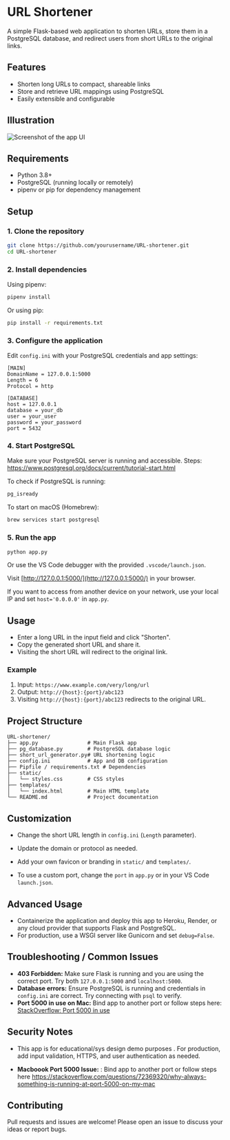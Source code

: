 
# URL Shortener

A simple Flask-based web application to shorten URLs, store them in a PostgreSQL database, and redirect users from short URLs to the original links.

## Features
- Shorten long URLs to compact, shareable links
- Store and retrieve URL mappings using PostgreSQL
- Easily extensible and configurable
## Illustration

![Screenshot of the app UI](app/static/Screenshot%202025-06-04%20at%2012.09.19%E2%80%AFPM.png)
## Requirements
- Python 3.8+
- PostgreSQL (running locally or remotely)
- pipenv or pip for dependency management

## Setup

### 1. Clone the repository
```bash
git clone https://github.com/yourusername/URL-shortener.git
cd URL-shortener
```

### 2. Install dependencies
Using pipenv:
```bash
pipenv install
```
Or using pip:
```bash
pip install -r requirements.txt
```

### 3. Configure the application
Edit `config.ini` with your PostgreSQL credentials and app settings:
```
[MAIN]
DomainName = 127.0.0.1:5000
Length = 6
Protocol = http

[DATABASE]
host = 127.0.0.1
database = your_db
user = your_user
password = your_password
port = 5432
```

### 4. Start PostgreSQL
Make sure your PostgreSQL server is running and accessible.
Steps: https://www.postgresql.org/docs/current/tutorial-start.html

To check if PostgreSQL is running:
```bash
pg_isready
```
To start on macOS (Homebrew):
```bash
brew services start postgresql
```

### 5. Run the app
```bash
python app.py
```
Or use the VS Code debugger with the provided `.vscode/launch.json`.

Visit [http://127.0.0.1:5000/](http://127.0.0.1:5000/) in your browser.

If you want to access from another device on your network, use your local IP and set `host='0.0.0.0'` in `app.py`.

## Usage
- Enter a long URL in the input field and click "Shorten".
- Copy the generated short URL and share it.
- Visiting the short URL will redirect to the original link.

### Example
1. Input: `https://www.example.com/very/long/url`
2. Output: `http://{host}:{port}/abc123`
3. Visiting `http://{host}:{port}/abc123` redirects to the original URL.

## Project Structure
```
URL-shortener/
├── app.py                # Main Flask app
├── pg_database.py        # PostgreSQL database logic
├── short_url_generator.py# URL shortening logic
├── config.ini            # App and DB configuration
├── Pipfile / requirements.txt # Dependencies
├── static/
│   └── styles.css        # CSS styles
├── templates/
│   └── index.html        # Main HTML template
└── README.md             # Project documentation
```

## Customization
- Change the short URL length in `config.ini` (`Length` parameter).
- Update the domain or protocol as needed.
- Add your own favicon or branding in `static/` and `templates/`.

- To use a custom port, change the `port` in `app.py` or in your VS Code `launch.json`.

## Advanced Usage
- Containerize the application and deploy this app to Heroku, Render, or any cloud provider that supports Flask and PostgreSQL.
- For production, use a WSGI server like Gunicorn and set `debug=False`.

## Troubleshooting / Common Issues
- **403 Forbidden:** Make sure Flask is running and you are using the correct port. Try both `127.0.0.1:5000` and `localhost:5000`.
- **Database errors:** Ensure PostgreSQL is running and credentials in `config.ini` are correct. Try connecting with `psql` to verify.
- **Port 5000 in use on Mac:** Bind app to another port or follow steps here: [StackOverflow: Port 5000 in use](https://stackoverflow.com/questions/72369320/why-always-something-is-running-at-port-5000-on-my-mac)

## Security Notes
- This app is for educational/sys design demo purposes . For production, add input validation, HTTPS, and user authentication as needed.



- **Macboook Port 5000 Issue:** : Bind app to another port or follow steps here
 https://stackoverflow.com/questions/72369320/why-always-something-is-running-at-port-5000-on-my-mac
## Contributing
Pull requests and issues are welcome! Please open an issue to discuss your ideas or report bugs.


